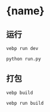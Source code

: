 ﻿# {name}

## 运行
```
vebp run dev
```
```
python run.py
```

## 打包
```
vebp build
```
```
vebp run build
```

